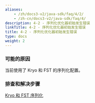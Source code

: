 ```yaml
---
aliases:
    - /zh/docs3-v2/java-sdk/faq/4/2/
    - /zh-cn/docs3-v2/java-sdk/faq/4/
description: 4-2 - 序列化优化器初始发生错误
linkTitle: 4-2 - 序列化优化器初始发生错误
title: 4-2 - 序列化优化器初始发生错误
type: docs
weight: 2
---
```






### 可能的原因

当前使用了 Kryo 和 FST 的序列化配置。 

### 排查和解决步骤

[Kryo 和 FST 序列化](/zh-cn/overview/mannual/java-sdk/advanced-features-and-usage/performance/serialization/)
